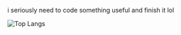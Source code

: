 i seriously need to code something useful and finish it lol

![Top Langs](https://github-readme-stats.vercel.app/api/top-langs/?username=.pierok&theme=calm)